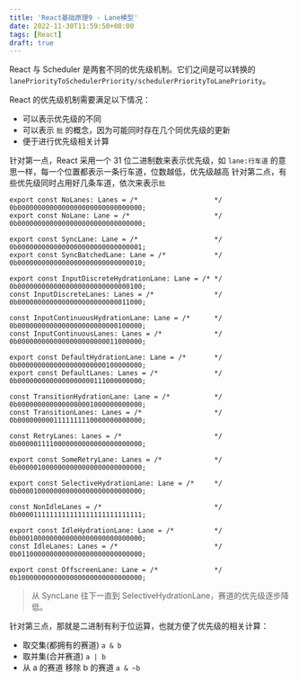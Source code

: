 ```yaml
---
title: 'React基础原理9 - Lane模型'
date: 2022-11-30T11:59:50+08:00
tags: [React]
draft: true
---
```


React 与 Scheduler 是两套不同的优先级机制。它们之间是可以转换的`lanePriorityToSchedulerPriority/schedulerPriorityToLanePriority`。

React 的优先级机制需要满足以下情况：

- 可以表示优先级的不同
- 可以表示 `批` 的概念，因为可能同时存在几个同优先级的更新
- 便于进行优先级相关计算

针对第一点，React 采用一个 31 位二进制数来表示优先级，如 `lane:行车道` 的意思一样，每一个位置都表示一条行车道，位数越低，优先级越高
针对第二点，有些优先级同时占用好几条车道，依次来表示`批`

```TS
export const NoLanes: Lanes = /*                   */ 0b0000000000000000000000000000000;
export const NoLane: Lane = /*                     */ 0b0000000000000000000000000000000;

export const SyncLane: Lane = /*                   */ 0b0000000000000000000000000000001;
export const SyncBatchedLane: Lane = /*            */ 0b0000000000000000000000000000010;

export const InputDiscreteHydrationLane: Lane = /* */ 0b0000000000000000000000000000100;
const InputDiscreteLanes: Lanes = /*               */ 0b0000000000000000000000000011000;

const InputContinuousHydrationLane: Lane = /*      */ 0b0000000000000000000000000100000;
const InputContinuousLanes: Lanes = /*             */ 0b0000000000000000000000011000000;

export const DefaultHydrationLane: Lane = /*       */ 0b0000000000000000000000100000000;
export const DefaultLanes: Lanes = /*              */ 0b0000000000000000000111000000000;

const TransitionHydrationLane: Lane = /*           */ 0b0000000000000000001000000000000;
const TransitionLanes: Lanes = /*                  */ 0b0000000001111111110000000000000;

const RetryLanes: Lanes = /*                       */ 0b0000011110000000000000000000000;

export const SomeRetryLane: Lanes = /*             */ 0b0000010000000000000000000000000;

export const SelectiveHydrationLane: Lane = /*     */ 0b0000100000000000000000000000000;

const NonIdleLanes = /*                            */ 0b0000111111111111111111111111111;

export const IdleHydrationLane: Lane = /*          */ 0b0001000000000000000000000000000;
const IdleLanes: Lanes = /*                        */ 0b0110000000000000000000000000000;

export const OffscreenLane: Lane = /*              */ 0b1000000000000000000000000000000;
```

> 从 SyncLane 往下一直到 SelectiveHydrationLane，赛道的优先级逐步降低。

针对第三点，那就是二进制有利于位运算，也就方便了优先级的相关计算：

- 取交集(都拥有的赛道)
  `a & b`
- 取并集(合并赛道)
  `a | b`
- 从 a 的赛道 移除 b 的赛道
  `a & ~b`
